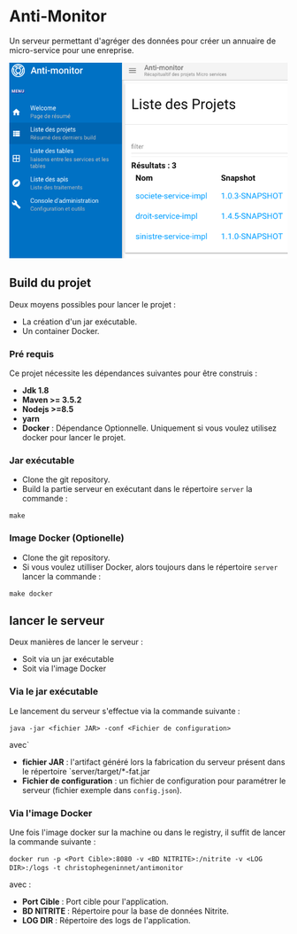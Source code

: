 # Anti-Monitor

Un serveur permettant d'agréger des données pour créer un annuaire de micro-service pour une enreprise.

![Liste des micro services](img/main-monitor.png)

## Build du projet

Deux moyens possibles pour lancer le projet : 
- La création d'un jar exécutable.
- Un container Docker. 

### Pré requis
Ce projet nécessite les dépendances suivantes pour être construis :
- __Jdk 1.8__
- __Maven >= 3.5.2__
- __Nodejs >=8.5__
- __yarn__
- __Docker__ : Dépendance Optionnelle. Uniquement si vous voulez utilisez docker pour lancer le projet.    
 

### Jar exécutable

- Clone the git repository. 
- Build la partie serveur en exécutant dans le répertoire `server` la commande : 
```batchfile
make 
```

### Image Docker (Optionelle)

- Clone the git repository.
- Si vous voulez utilliser Docker, alors toujours dans le répertoire `server` lancer la commande :
```batchfile
make docker
``` 

## lancer le serveur
Deux manières de lancer le serveur :
- Soit via un jar exécutable 
- Soit via l'image Docker 

### Via le jar exécutable 

Le lancement du serveur s'effectue via la commande suivante : 

```batchfile
java -jar <fichier JAR> -conf <Fichier de configuration>
``` 
avec`
- __fichier JAR__ : l'artifact généré lors la fabrication du serveur présent dans le répertoire `server/target/*-fat.jar
- __Fichier de configuration__ : un fichier de configuration pour paramétrer le serveur (fichier exemple dans `config.json`).

### Via l'image Docker 

Une fois l'image docker sur la machine ou dans le registry, il suffit de lancer la commande suivante :

```batchfile 
docker run -p <Port Cible>:8080 -v <BD NITRITE>:/nitrite -v <LOG DIR>:/logs -t christophegeninnet/antimonitor
``` 
avec :
- __Port Cible__ : Port cible pour l'application.
- __BD NITRITE__ : Répertoire pour la base de données Nitrite.
- __LOG DIR__ : Répertoire des logs de l'application.

